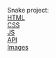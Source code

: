 Snake project:<br />
  [HTML](/projects/snake)<br />
  [CSS](/stylesheets/snake)<br />
  [JS](/scripts/snake)<br />
  [API](/routers/snake.py)<br />
  [Images](/resources/snake)<br />
